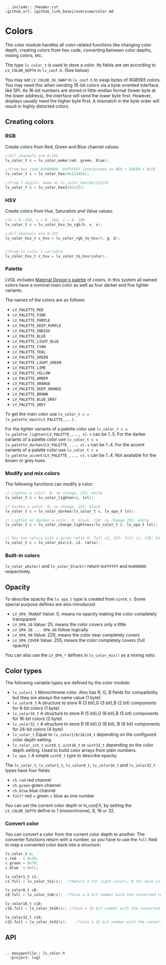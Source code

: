 ```eval_rst
.. include:: /header.rst 
:github_url: |github_link_base|/overview/color.md
```
# Colors

The color module handles all color-related functions like changing color depth, creating colors from hex code, converting between color depths, mixing colors, etc.

The type `lv_color_t` is used to store a color. Its fields are set according to `LV_COLOR_DEPTH` in `lv_conf.h`. (See below)

You may set `LV_COLOR_16_SWAP` in `lv_conf.h` to swap bytes of *RGB565* colors. You may need this when sending 16-bit colors via a byte-oriented interface like SPI. As 16-bit numbers are stored in little-endian format (lower byte at the lower address), the interface will send the lower byte first. However, displays usually need the higher byte first. A mismatch in the byte order will result in highly distorted colors.

## Creating colors

### RGB
Create colors from Red, Green and Blue channel values:
```c
//All channels are 0-255
lv_color_t c = lv_color_make(red, green, blue);

//From hex code 0x000000..0xFFFFFF interpreted as RED + GREEN + BLUE
lv_color_t c = lv_color_hex(0x123456); 

//From 3 digits. Same as lv_color_hex(0x112233)
lv_color_t c = lv_color_hex3(0x123); 
```

### HSV
Create colors from Hue, Saturation and Value values:

```c
//h = 0..359, s = 0..100, v = 0..100
lv_color_t c = lv_color_hsv_to_rgb(h, s, v);

//All channels are 0-255
lv_color_hsv_t c_hsv = lv_color_rgb_to_hsv(r, g, b);


//From lv_color_t variable
lv_color_hsv_t c_hsv = lv_color_to_hsv(color);
```

### Palette
LVGL includes [Material Design's palette](https://vuetifyjs.com/en/styles/colors/#material-colors) of colors. In this system all named colors have a nominal main color as well as four darker and five lighter variants.

The names of the colors are as follows:
- `LV_PALETTE_RED`
- `LV_PALETTE_PINK`
- `LV_PALETTE_PURPLE`
- `LV_PALETTE_DEEP_PURPLE`
- `LV_PALETTE_INDIGO`
- `LV_PALETTE_BLUE`
- `LV_PALETTE_LIGHT_BLUE`
- `LV_PALETTE_CYAN`
- `LV_PALETTE_TEAL`
- `LV_PALETTE_GREEN`
- `LV_PALETTE_LIGHT_GREEN`
- `LV_PALETTE_LIME`
- `LV_PALETTE_YELLOW`
- `LV_PALETTE_AMBER`
- `LV_PALETTE_ORANGE`
- `LV_PALETTE_DEEP_ORANGE`
- `LV_PALETTE_BROWN`
- `LV_PALETTE_BLUE_GREY`
- `LV_PALETTE_GREY`


To get the main color use `lv_color_t c = lv_palette_main(LV_PALETTE_...)`.

For the lighter variants of a palette color use `lv_color_t c = lv_palette_lighten(LV_PALETTE_..., v)`. `v` can be 1..5.
For the darker variants of a palette color use `lv_color_t c = lv_palette_darken(LV_PALETTE_..., v)`. `v` can be 1..4.
For the accent variants of a palette color use `lv_color_t c = lv_palette_accent(LV_PALETTE_..., v)`. `v` can be 1..4. Not available for the brown or grey hues.


### Modify and mix colors
The following functions can modify a color:
```c
// Lighten a color. 0: no change, 255: white
lv_color_t c = lv_color_lighten(c, lvl);

// Darken a color. 0: no change, 255: black
lv_color_t c = lv_color_darken(lv_color_t c, lv_opa_t lvl);

// Lighten or darken a color. 0: black, 128: no change 255: white
lv_color_t c = lv_color_change_lightness(lv_color_t c, lv_opa_t lvl);


// Mix two colors with a given ratio 0: full c2, 255: full c1, 128: half c1 and half c2
lv_color_t c = lv_color_mix(c1, c2, ratio);
```

### Built-in colors
`lv_color_white()` and `lv_color_black()` return `0xFFFFFF` and `0x000000` respectively.

## Opacity
To describe opacity the `lv_opa_t` type is created from `uint8_t`. Some special purpose defines are also introduced:

- `LV_OPA_TRANSP` Value: 0, means no opacity making the color completely transparent
- `LV_OPA_10` Value: 25, means the color covers only a little
- `LV_OPA_20 ... OPA_80` follow logically
- `LV_OPA_90` Value: 229, means the color near completely covers
- `LV_OPA_COVER` Value: 255, means the color completely covers (full opacity)

You can also use the `LV_OPA_*` defines in `lv_color_mix()` as a mixing *ratio*.


## Color types
The following variable types are defined by the color module:

- `lv_color1_t` Monochrome color. Also has R, G, B fields for compatibility but they are always the same value (1 byte)
- `lv_color8_t` A structure to store R (3 bit),G (3 bit),B (2 bit) components for 8-bit colors (1 byte)
- `lv_color16_t` A structure to store R (5 bit),G (6 bit),B (5 bit) components for 16-bit colors (2 byte)
- `lv_color32_t` A structure to store R (8 bit),G (8 bit), B (8 bit) components for 24-bit colors (4 byte)
- `lv_color_t` Equal to `lv_color1/8/16/24_t` depending on the configured color depth setting
- `lv_color_int_t` `uint8_t`, `uint16_t` or `uint32_t` depending on the color depth setting. Used to build color arrays from plain numbers.
- `lv_opa_t` A simple `uint8_t` type to describe opacity.

The `lv_color_t`, `lv_color1_t`, `lv_color8_t`, `lv_color16_t` and `lv_color32_t` types have four fields:

- `ch.red` red channel
- `ch.green` green channel
- `ch.blue` blue channel
- `full*` red + green + blue as one number

You can set the current color depth in *lv_conf.h*, by setting the `LV_COLOR_DEPTH` define to 1 (monochrome), 8, 16 or 32.


### Convert color
You can convert a color from the current color depth to another. The converter functions return with a number, so you have to use the `full` field to map a converted color back into a structure:

```c
lv_color_t c;
c.red   = 0x38;
c.green = 0x70;
c.blue  = 0xCC;

lv_color1_t c1;
c1.full = lv_color_to1(c);	/*Return 1 for light colors, 0 for dark colors*/

lv_color8_t c8;
c8.full = lv_color_to8(c);	/*Give a 8 bit number with the converted color*/

lv_color16_t c16;
c16.full = lv_color_to16(c); /*Give a 16 bit number with the converted color*/

lv_color32_t c24;
c32.full = lv_color_to32(c);	/*Give a 32 bit number with the converted color*/
```


## API


```eval_rst

.. doxygenfile:: lv_color.h
  :project: lvgl

```
